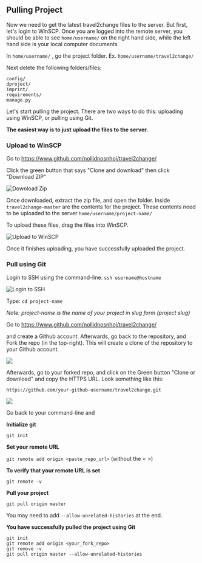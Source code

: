 ## Pulling Project

Now we need to get the latest travel2change files to the server. But first, let's login to WinSCP. Once you are logged into the remote server, you should be able to see `home/username/` on the right hand side, while the left hand side is your local computer documents. 

In `home/username/` , go the project folder. Ex. `home/username/travel2change/`

Next delete the following folders/files:

```
config/
dproject/
imprint/
requirements/
manage.py
```

Let's start pulling the project. There are two ways to do this: uploading using WinSCP, or pulling using Git. 

**The easiest way is to just upload the files to the server.** 

### Upload to WinSCP

Go to https://www.github.com/nollidnosnhoj/travel2change/

Click the green button that says "Clone and download" then click "Download ZIP"

![Download Zip](https://i.imgur.com/XEPklBv.png)

Once downloaded, extract the zip file, and open the folder. Inside `travel2change-master` are the contents for the project. These contents need to be uploaded to the server `home/username/project-name/` 

To upload these files, drag the files into WinSCP.

![Upload to WinSCP](https://i.imgur.com/G5IRd34.png)

Once it finishes uploading, you have successfully uploaded the project.

### Pull using Git

Login to SSH using the command-line. `ssh username@hostname` 

![Login to SSH](https://i.imgur.com/N1M3lGo.png)

Type: `cd project-name` 

*Note: project-name is the name of your project in slug form (project slug)*

Go to https://www.github.com/nollidnosnhoj/travel2change/

and create a Github account. Afterwards, go back to the repository, and Fork the repo (in the top-right). This will create a clone of the repository to your Github account.

![](https://i.imgur.com/u5sFiBO.png)

Afterwards, go to your forked repo, and click on the Green button "Clone or download" and copy the HTTPS URL. Look something like this:

`https://github.com/your-github-username/travel2change.git`

![](https://i.imgur.com/sM9Kg2B.png)

Go back to your command-line and 

**Initialize git**

`git init` 

**Set your remote URL**

`git remote add origin <paste_repo_url>` (without the < >)

**To verify that your remote URL is set**

`git remote -v` 

**Pull your project**

`git pull origin master` 

You may need to add `--allow-unrelated-histories` at the end.

**You have successfully pulled the project using Git**

```
git init
git remote add origin <your_fork_repo>
git remove -v
git pull origin master --allow-unrelated-histories
```

